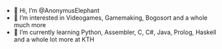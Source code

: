 - 👋 Hi, I’m @AnonymusElephant
- 👀 I’m interested in Videogames, Gamemaking, Bogosort and a whole much more
- 🌱 I’m currently learning Python, Assembler, C, C#, Java, Prolog, Haskell and a whole lot more at KTH

<!---
AnonymusElephant/AnonymusElephant is a ✨ special ✨ repository because its `README.md` (this file) appears on your GitHub profile.
You can click the Preview link to take a look at your changes.
--->

